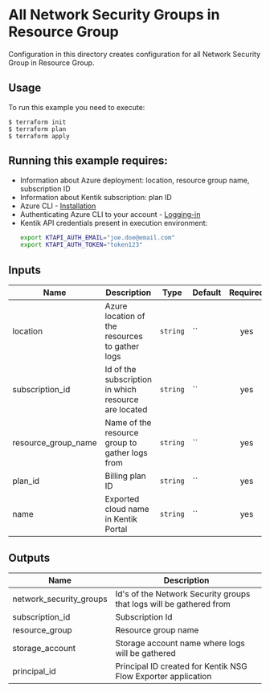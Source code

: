 # All Network Security Groups in Resource Group

Configuration in this directory creates configuration for all Network Security Group in Resource Group.

## Usage

To run this example you need to execute:
```
$ terraform init
$ terraform plan
$ terraform apply
```

## Running this example requires:
* Information about Azure deployment: location, resource group name, subscription ID
* Information about Kentik subscription: plan ID
* Azure CLI - [Installation](https://docs.microsoft.com/en-us/cli/azure/install-azure-cli)
* Authenticating Azure CLI to your account - [Logging-in](https://docs.microsoft.com/en-us/cli/azure/authenticate-azure-cli)
* Kentik API credentials present in execution environment:
  ```bash
  export KTAPI_AUTH_EMAIL="joe.doe@email.com"
  export KTAPI_AUTH_TOKEN="token123"
  ```

## Inputs

| Name | Description | Type | Default | Required |
|------|-------------|------|---------|:--------:|
| location | Azure location of the resources to gather logs | `string` | `` | yes |
| subscription_id | Id of the subscription in which resource are located | `string` | `` | yes |
| resource_group_name | Name of the resource group to gather logs from | `string` | `` | yes |
| plan_id | Billing plan ID | `string` | `` | yes |
| name | Exported cloud name in Kentik Portal | `string` | `` | yes |

## Outputs

| Name | Description |
|------|-------------|
| network_security_groups | Id's of the Network Security groups that logs will be gathered from |
| subscription_id | Subscription Id |
| resource_group | Resource group name |
| storage_account | Storage account name where logs will be gathered |
| principal_id | Principal ID created for Kentik NSG Flow Exporter application |
